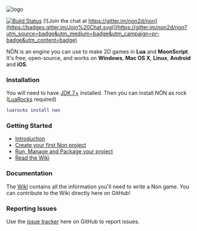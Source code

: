 ![logo](https://raw.githubusercontent.com/non2d/non/master/lib/data/resources/logo.png)

[![Build Status](https://travis-ci.org/non2d/non.png)](https://travis-ci.org/non2d/non) [![Join the chat at https://gitter.im/non2d/non](https://badges.gitter.im/Join%20Chat.svg)](https://gitter.im/non2d/non?utm_source=badge&utm_medium=badge&utm_campaign=pr-badge&utm_content=badge)

NÖN is an engine you can use to make 2D games in **Lua** and **MoonScript**. It's free, open-source, and works on **Windows**, **Mac OS X**, **Linux**, **Android** and **iOS**.

### Installation ###

You will need to have [JDK 7+](http://www.oracle.com/technetwork/java/javase/downloads/index.html) installed. Then you can install NÖN as rock ([LuaRocks](https://luarocks.org/) required)

```lua
luarocks install non
```

### Getting Started ###

  * [Introduction](https://github.com/non2d/non/wiki/Introduction)
  * [Create your first Non project](https://github.com/non2d/non/wiki/Getting-started)
  * [Run, Manage and Package your project]( https://github.com/non2d/non/wiki/Running-and-packaging-your-project)
  * [Read the Wiki](https://github.com/non2d/non/wiki)

### Documentation ###

The [Wiki](https://github.com/non2d/non/wiki) contains all the information you'll need to write a Non game. You can contribute to the Wiki directly here on GitHub!

### Reporting Issues ###

Use the [issue tracker](https://github.com/non2d/non/issues) here on GitHub to report issues.